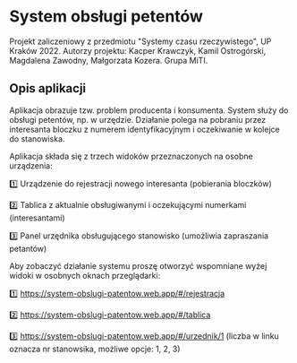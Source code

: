 # System obsługi petentów

Projekt zaliczeniowy z przedmiotu "Systemy czasu rzeczywistego", UP Kraków 2022.
Autorzy projektu: Kacper Krawczyk, Kamil Ostrogórski, Magdalena Zawodny, Małgorzata Kozera. Grupa MiTI.

## Opis aplikacji

Aplikacja obrazuje tzw. problem producenta i konsumenta.
System służy do obsługi petentów, np. w urzędzie.
Działanie polega na pobraniu przez interesanta bloczku z numerem identyfikacyjnym i oczekiwanie w kolejce do stanowiska.

Aplikacja składa się z trzech widoków przeznaczonych na osobne urządzenia:

1️⃣ Urządzenie do rejestracji nowego interesanta (pobierania bloczków)

2️⃣ Tablica z aktualnie obsługiwanymi i oczekującymi numerkami (interesantami)

3️⃣ Panel urzędnika obsługującego stanowisko (umożliwia zapraszania petantów)


Aby zobaczyć działanie systemu proszę otworzyć wspomniane wyżej widoki w osobnych oknach przeglądarki:

1️⃣ https://system-obslugi-patentow.web.app/#/rejestracja

2️⃣ https://system-obslugi-patentow.web.app/#/tablica

3️⃣ https://system-obslugi-patentow.web.app/#/urzednik/1 (liczba w linku oznacza nr stanowsika, możliwe opcje: 1, 2, 3)


